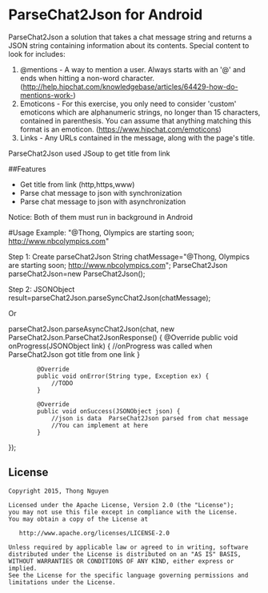 # ParseChat2Json for Android
ParseChat2Json a solution that takes a chat message string and returns a JSON string containing information about its contents. Special content to look for includes:
1. @mentions - A way to mention a user. Always starts with an '@' and ends when hitting a non-word character. (http://help.hipchat.com/knowledgebase/articles/64429-how-do-mentions-work-)
2. Emoticons - For this exercise, you only need to consider 'custom' emoticons which are alphanumeric strings, no longer than 15 characters, contained in parenthesis. You can assume that anything matching this format is an emoticon. (https://www.hipchat.com/emoticons)
3. Links - Any URLs contained in the message, along with the page's title.

ParseChat2Json used JSoup to get title from link

##Features
- Get title from link (http,https,www)
- Parse chat message to json with synchronization
- Parse chat message to json with asynchronization

Notice: Both of them must run in background in Android

#Usage
Example:  "@Thong, Olympics are starting soon; http://www.nbcolympics.com"

Step 1: Create parseChat2Json
String chatMessage="@Thong, Olympics are starting soon; http://www.nbcolympics.com";
ParseChat2Json parseChat2Json=new ParseChat2Json();

Step 2:
JSONObject result=parseChat2Json.parseSyncChat2Json(chatMessage);

Or

parseChat2Json.parseAsyncChat2Json(chat, new ParseChat2Json.ParseChat2JsonResponse() {
            @Override
            public void onProgress(JSONObject link) {
                //onProgress was called when ParseChat2Json got title from one link
            }

            @Override
            public void onError(String type, Exception ex) {
                //TODO
            }

            @Override
            public void onSuccess(JSONObject json) {
				//json is data 	ParseChat2Json parsed from chat message
				//You can implement at here
            }
});






## License

    Copyright 2015, Thong Nguyen

    Licensed under the Apache License, Version 2.0 (the "License");
    you may not use this file except in compliance with the License.
    You may obtain a copy of the License at

       http://www.apache.org/licenses/LICENSE-2.0

    Unless required by applicable law or agreed to in writing, software
    distributed under the License is distributed on an "AS IS" BASIS,
    WITHOUT WARRANTIES OR CONDITIONS OF ANY KIND, either express or implied.
    See the License for the specific language governing permissions and
    limitations under the License.